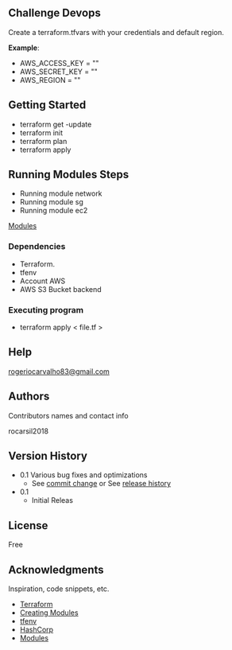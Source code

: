 ## Challenge Devops

Create a terraform.tfvars with your credentials and default region.

**Example**:

* AWS_ACCESS_KEY = ""
* AWS_SECRET_KEY = ""
* AWS_REGION = ""

## Getting Started

 * terraform get -update
 * terraform init
 * terraform plan
 * terraform apply

## Running Modules Steps

 * Running module network
 * Running module sg
 * Running module ec2

 [Modules](https://developer.hashicorp.com/terraform/language/modules/syntax)

 ### Dependencies

* Terraform.
* tfenv
* Account AWS
* AWS S3 Bucket backend

### Executing program

* terraform apply < file.tf >

## Help

rogeriocarvalho83@gmail.com

## Authors

Contributors names and contact info

rocarsil2018

## Version History

* 0.1
     Various bug fixes and optimizations
    * See [commit change]() or See [release history]()
* 0.1
    * Initial Releas

## License

Free

## Acknowledgments

Inspiration, code snippets, etc.
* [Terraform](https://www.terraform.io/)
* [Creating Modules](https://www.terraform.io/docs/modules/index.html)
* [tfenv](https://github.com/tfutils/tfenv)
* [HashCorp](https://developer.hashicorp.com/terraform/language/settings/backends/s3)
* [Modules](https://developer.hashicorp.com/terraform/language/modules/syntax)
